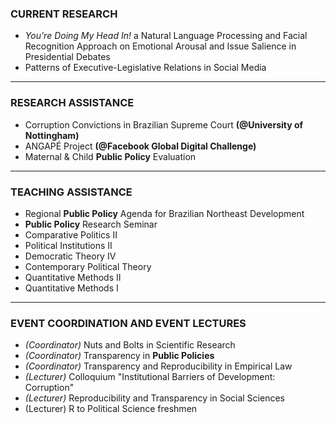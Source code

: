 ### CURRENT RESEARCH

* *You're Doing My Head In!* a Natural Language Processing and Facial Recognition Approach on Emotional Arousal and Issue Salience in Presidential Debates
* Patterns of Executive-Legislative Relations in Social Media

---

### RESEARCH ASSISTANCE

* Corruption Convictions in Brazilian Supreme Court **(@University of Nottingham)**
* ANGAPÉ Project **(@Facebook Global Digital Challenge)**
* Maternal & Child **Public Policy** Evaluation

---

### TEACHING ASSISTANCE

* Regional **Public Policy** Agenda for Brazilian Northeast Development
* **Public Policy** Research Seminar
* Comparative Politics II
* Political Institutions II
* Democratic Theory IV
* Contemporary Political Theory
* Quantitative Methods II
* Quantitative Methods I

---

### EVENT COORDINATION AND EVENT LECTURES

* *(Coordinator)* Nuts and Bolts in Scientific Research
* *(Coordinator)* Transparency in **Public Policies**
* *(Coordinator)* Transparency and Reproducibility in Empirical Law
* *(Lecturer)* Colloquium "Institutional Barriers of Development: Corruption"
* *(Lecturer)* Reproducibility and Transparency in Social Sciences
* (Lecturer) R to Political Science freshmen
